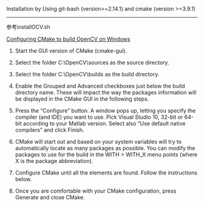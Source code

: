 Installation by Using git-bash (version>=2.14.1) and cmake (version >=3.9.1)
________________________________

参考installOCV.sh


[Configuring CMake to build OpenCV on Windows](https://perso.uclouvain.be/allan.barrea/opencv/cmake_config.html)

1. Start the GUI version of CMake (cmake-gui).

2. Select the folder C:\OpenCV\sources as the source directory.

3. Select the folder C:\OpenCV\builds as the build directory.

4. Enable the Grouped and Advanced checkboxes just below the build directory name. These will impact the way the packages information will be displayed in the CMake GUI in the following steps.


5. Press the “Configure” button. A window pops up, letting you specify the compiler (and IDE) you want to use. Pick Visual Studio 10, 32-bit or 64-bit according to your Matlab version. Select also “Use default native compilers” and click Finish.

6. CMake will start out and based on your system variables will try to automatically locate as many packages as possible. You can modify the packages to use for the build in the WITH > WITH_X menu points (where X is the package abbreviation).

7. Configure CMake until all the elements are found. Follow the instructions below.

8. Once you are comfortable with your CMake configuration, press Generate and close CMake.